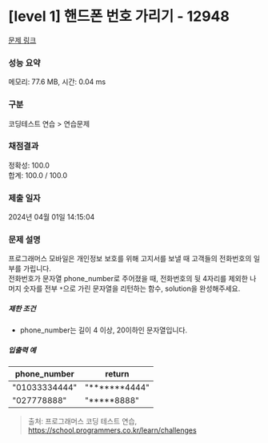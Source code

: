 # [level 1] 핸드폰 번호 가리기 - 12948 

[문제 링크](https://school.programmers.co.kr/learn/courses/30/lessons/12948) 

### 성능 요약

메모리: 77.6 MB, 시간: 0.04 ms

### 구분

코딩테스트 연습 > 연습문제

### 채점결과

정확성: 100.0<br/>합계: 100.0 / 100.0

### 제출 일자

2024년 04월 01일 14:15:04

### 문제 설명

<p>프로그래머스 모바일은 개인정보 보호를 위해 고지서를 보낼 때 고객들의 전화번호의 일부를 가립니다.<br>
전화번호가 문자열 phone_number로 주어졌을 때, 전화번호의 뒷 4자리를 제외한 나머지 숫자를 전부 <code>*</code>으로 가린 문자열을 리턴하는 함수, solution을 완성해주세요.</p>

<h5>제한 조건</h5>

<ul>
<li>phone_number는 길이 4 이상,  20이하인 문자열입니다.</li>
</ul>

<h5>입출력 예</h5>
<table class="table">
        <thead><tr>
<th>phone_number</th>
<th>return</th>
</tr>
</thead>
        <tbody><tr>
<td>"01033334444"</td>
<td>"*******4444"</td>
</tr>
<tr>
<td>"027778888"</td>
<td>"*****8888"</td>
</tr>
</tbody>
      </table>

> 출처: 프로그래머스 코딩 테스트 연습, https://school.programmers.co.kr/learn/challenges